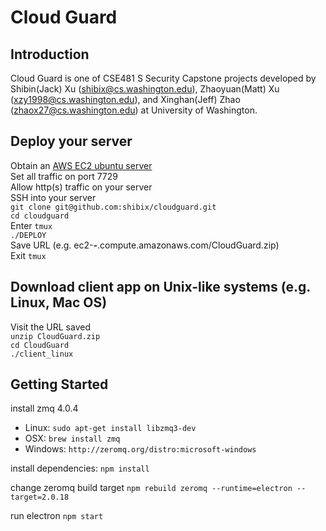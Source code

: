# Cloud Guard
## Introduction
Cloud Guard is one of CSE481 S Security Capstone projects developed by Shibin(Jack) Xu (shibix@cs.washington.edu), Zhaoyuan(Matt) Xu (xzy1998@cs.washington.edu), and Xinghan(Jeff) Zhao (zhaox27@cs.washington.edu) at University of Washington.

## Deploy your server
Obtain an [AWS EC2 ubuntu server](https://aws.amazon.com/ec2/) <br />
Set all traffic on port 7729 <br />
Allow http(s) traffic on your server <br />
SSH into your server <br />
`git clone git@github.com:shibix/cloudguard.git` <br />
`cd cloudguard` <br />
Enter `tmux` <br />
`./DEPLOY` <br />
Save URL (e.g. ec2-***-***.compute.amazonaws.com/CloudGuard.zip) <br />
Exit `tmux` <br />

## Download client app on Unix-like systems (e.g. Linux, Mac OS)
Visit the URL saved <br />
`unzip CloudGuard.zip` <br />
`cd CloudGuard` <br />
`./client_linux` <br />



## Getting Started

install zmq 4.0.4
* Linux: `sudo apt-get install libzmq3-dev`
* OSX: `brew install zmq`
* Windows: `http://zeromq.org/distro:microsoft-windows`

install dependencies:
`npm install`

change zeromq build target
`npm rebuild zeromq --runtime=electron --target=2.0.18`

run electron 
`npm start`